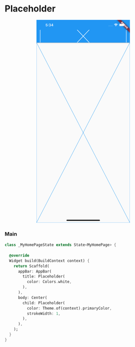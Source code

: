 # Placeholder
<p align="center">
<img src="https://github.com/ThiagoEvoa/flutter_examples/blob/master/images/placeholder.png" height="649" width="300">
</p>

### Main
```dart
class _MyHomePageState extends State<MyHomePage> {

  @override
  Widget build(BuildContext context) {
    return Scaffold(
      appBar: AppBar(
        title: Placeholder(
          color: Colors.white,
        ),
      ),
      body: Center(
        child: Placeholder(
          color: Theme.of(context).primaryColor,
          strokeWidth: 1,
        ),
      ),
    );
  }
}
```
